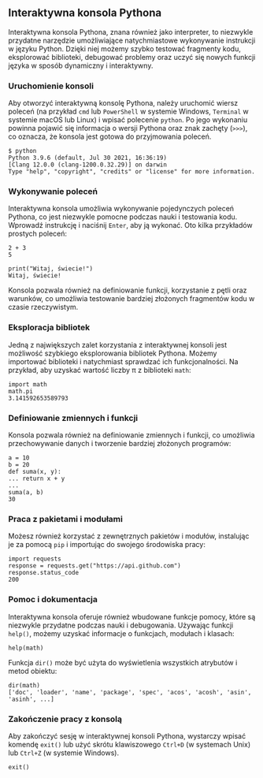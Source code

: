 ## Interaktywna konsola Pythona

Interaktywna konsola Pythona, znana również jako interpreter, to niezwykle przydatne narzędzie umożliwiające natychmiastowe wykonywanie instrukcji w języku Python. Dzięki niej możemy szybko testować fragmenty kodu, eksplorować biblioteki, debugować problemy oraz uczyć się nowych funkcji języka w sposób dynamiczny i interaktywny.

### Uruchomienie konsoli

Aby otworzyć interaktywną konsolę Pythona, należy uruchomić wiersz poleceń (na przykład `cmd` lub `PowerShell` w systemie Windows, `Terminal` w systemie macOS lub Linux) i wpisać polecenie `python`. Po jego wykonaniu powinna pojawić się informacja o wersji Pythona oraz znak zachęty (`>>>`), co oznacza, że konsola jest gotowa do przyjmowania poleceń.

```
$ python
Python 3.9.6 (default, Jul 30 2021, 16:36:19)
[Clang 12.0.0 (clang-1200.0.32.29)] on darwin
Type "help", "copyright", "credits" or "license" for more information.
```

### Wykonywanie poleceń

Interaktywna konsola umożliwia wykonywanie pojedynczych poleceń Pythona, co jest niezwykle pomocne podczas nauki i testowania kodu. Wprowadź instrukcję i naciśnij `Enter`, aby ją wykonać. Oto kilka przykładów prostych poleceń:

```
2 + 3
5

print("Witaj, świecie!")
Witaj, świecie!
```

Konsola pozwala również na definiowanie funkcji, korzystanie z pętli oraz warunków, co umożliwia testowanie bardziej złożonych fragmentów kodu w czasie rzeczywistym.

### Eksploracja bibliotek

Jedną z największych zalet korzystania z interaktywnej konsoli jest możliwość szybkiego eksplorowania bibliotek Pythona. Możemy importować biblioteki i natychmiast sprawdzać ich funkcjonalności. Na przykład, aby uzyskać wartość liczby π z biblioteki `math`:

```
import math
math.pi
3.141592653589793
```

### Definiowanie zmiennych i funkcji

Konsola pozwala również na definiowanie zmiennych i funkcji, co umożliwia przechowywanie danych i tworzenie bardziej złożonych programów:

```
a = 10
b = 20
def suma(x, y):
... return x + y
...
suma(a, b)
30
```

### Praca z pakietami i modułami

Możesz również korzystać z zewnętrznych pakietów i modułów, instalując je za pomocą `pip` i importując do swojego środowiska pracy:

```
import requests
response = requests.get("https://api.github.com")
response.status_code
200
```

### Pomoc i dokumentacja

Interaktywna konsola oferuje również wbudowane funkcje pomocy, które są niezwykle przydatne podczas nauki i debugowania. Używając funkcji `help()`, możemy uzyskać informacje o funkcjach, modułach i klasach:

```
help(math)
```

Funkcja `dir()` może być użyta do wyświetlenia wszystkich atrybutów i metod obiektu:

```
dir(math)
['doc', 'loader', 'name', 'package', 'spec', 'acos', 'acosh', 'asin', 'asinh', ...]
```

### Zakończenie pracy z konsolą

Aby zakończyć sesję w interaktywnej konsoli Pythona, wystarczy wpisać komendę `exit()` lub użyć skrótu klawiszowego `Ctrl+D` (w systemach Unix) lub `Ctrl+Z` (w systemie Windows).

```
exit()
```
